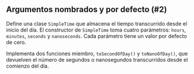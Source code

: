 ## Argumentos nombrados y por defecto (#2)

Define una clase `SimpleTime` que almacena el tiempo transcurrido desde el inicio del día. El constructor de `SimpleTime` toma cuatro parámetros: `hours`, `minutes`, `seconds` y `nanoseconds`. Cada parámetro tiene un valor por defecto de cero.

Implementa dos funciones miembro, `toSecondOfDay()` y `toNanoOfDay()`, que devuelven el número de segundos o nanosegundos transcurridos desde el comienzo del día.